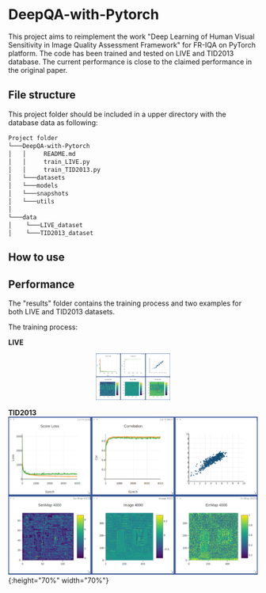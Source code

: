 # DeepQA-with-Pytorch

This project aims to reimplement the work "Deep Learning of Human Visual Sensitivity in Image Quality Assessment Framework" for FR-IQA on PyTorch platform. The code has been trained and tested on LIVE and TID2013 database. The current performance is close to the claimed performance in the original paper. 

## File structure

This project folder should be included in a upper directory with the database data as following:

```
Project folder
└───DeepQA-with-Pytorch
│   │     README.md
│   │     train_LIVE.py
│   │     train_TID2013.py
│   └───datasets
│   └───models
│   └───snapshots
│   └───utils
│
└───data
│    └───LIVE_dataset
│    └───TID2013_dataset
```

## How to use


## Performance
The "results" folder contains the training process and two examples for both LIVE and TID2013 datasets.

The training process:

**LIVE** 
<div align=center><img width="150" src="https://github.com/LeonLIU08/DeepQA-with-Pytorch/blob/master/results/LIVEtrainhist.png?raw=true"/></div>

**TID2013**
![TID13train](https://github.com/LeonLIU08/DeepQA-with-Pytorch/blob/master/results/TID2013trainhist.png?raw=true){:height="70%" width="70%"}
